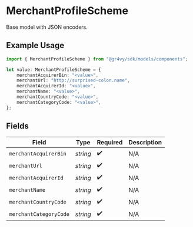 # MerchantProfileScheme

Base model with JSON encoders.

## Example Usage

```typescript
import { MerchantProfileScheme } from "@gr4vy/sdk/models/components";

let value: MerchantProfileScheme = {
    merchantAcquirerBin: "<value>",
    merchantUrl: "http://surprised-colon.name",
    merchantAcquirerId: "<value>",
    merchantName: "<value>",
    merchantCountryCode: "<value>",
    merchantCategoryCode: "<value>",
};
```

## Fields

| Field                  | Type                   | Required               | Description            |
| ---------------------- | ---------------------- | ---------------------- | ---------------------- |
| `merchantAcquirerBin`  | *string*               | :heavy_check_mark:     | N/A                    |
| `merchantUrl`          | *string*               | :heavy_check_mark:     | N/A                    |
| `merchantAcquirerId`   | *string*               | :heavy_check_mark:     | N/A                    |
| `merchantName`         | *string*               | :heavy_check_mark:     | N/A                    |
| `merchantCountryCode`  | *string*               | :heavy_check_mark:     | N/A                    |
| `merchantCategoryCode` | *string*               | :heavy_check_mark:     | N/A                    |